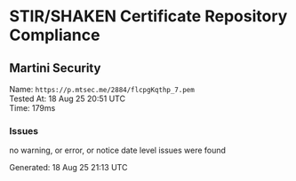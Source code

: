 # STIR/SHAKEN Certificate Repository Compliance

## Martini Security

Name: `https://p.mtsec.me/2884/flcpgKqthp_7.pem`\
Tested At: 18 Aug 25 20:51 UTC\
Time: 179ms

### Issues

no warning, or error, or notice date level issues were found

Generated: 18 Aug 25 21:13 UTC